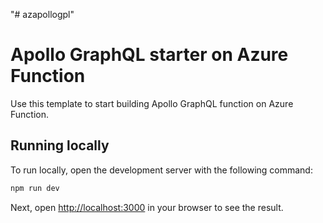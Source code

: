 "# azapollogpl" 

# Apollo GraphQL starter on Azure Function

Use this template to start building Apollo GraphQL function on Azure Function.

## Running locally

To run locally, open the development server with the following command:

```bash
npm run dev
```

Next, open [http://localhost:3000](http://localhost:3000) in your browser to see the result.
